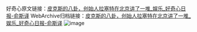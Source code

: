 好奇心原文链接：[皮克斯的八卦，创始人拉塞特在北京讲了一堆_娱乐_好奇心日报-俞斯译](https://www.qdaily.com/articles/3190.html)
WebArchive归档链接：[皮克斯的八卦，创始人拉塞特在北京讲了一堆_娱乐_好奇心日报-俞斯译](http://web.archive.org/web/20190623151639/https://www.qdaily.com/articles/3190.html)
![image](http://ww3.sinaimg.cn/large/007d5XDply1g3v6sixb1nj30u03qonpd)